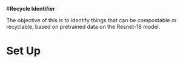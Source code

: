 #**Recycle Identifier**

The objective of this is to identify things that can be compostable or recyclable, based on pretrained data on the Resnet-18 model.

# **Set Up**

&nbsp;
